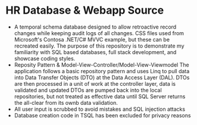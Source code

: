 # HR Database & Webapp Source
- A temporal schema database designed to allow retroactive record changes while keeping audit logs of all changes. CSS files used from Microsoft's Contosa .NET/C# MVVC example, but these can be recreated easily.
The purpose of this repository is to demonstrate my familiarity with SQL based databases, full stack development, and showcase coding styles.
- Reposity Pattern & Model-View-Controller/Model-View-Viewmodel
The application follows a basic repository pattern and uses Linq to pull data into Data Transfer Objects (DTO) at the Data Access Layer (DAL). DTOs are then processed in a unit of work at the controller layer, data is validated and updated DTOs are pumped back into the local repositories, but not treated as effective data until SQL Server returns the all-clear from its ownb data validation.
- All user input is scrubbed to avoid mistakes and SQL injection attacks
- Database creation code in TSQL has been excluded for privacy reasons
